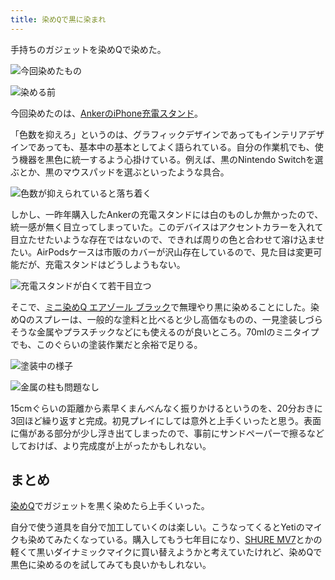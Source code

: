 ```yaml
---
title: 染めQで黒に染まれ
---
```

手持ちのガジェットを染めQで染めた。

![](https://lh6.googleusercontent.com/Lapys9kQUwnPSqmuDG17kMIntZxB5frJkXQGfH8OvC2BuRw9AnClB5E4ytBiuen8gWnlQwd_DUla2sVHqnloO9IKybPr2HQnB7yrHdPYrTCAdYCKf6SlmRVyRJsz1OCeBdmUyQPvgdppwIiuf0d8BR-ZgjS0FLQjVtwwuTV_JfBM9cs8iesDvWMvGASH "今回染めたもの")

![](https://lh5.googleusercontent.com/xhI9dIiboRTztmdskefhiXMrHzLLZIeeMCMJ3ZhcBF4JTb6tDWQ4UDgnk28cbKngy9qoshv6RPbIX2KXbckZD3U-KAr-plMzHYPLGbxykB-9Rdqs2ELodvXBm0y2ZCRvTy3zzU8ciF0ITEMVuNJVq78Ez339Fx_QnXOJBqpLCFZ-vO3QZuVfBD8Q59q9 "染める前")

今回染めたのは、[AnkerのiPhone充電スタンド](https://r7kamura.com/articles/2021-09-06-anker-iphone-stand)。

「色数を抑えろ」というのは、グラフィックデザインであってもインテリアデザインであっても、基本中の基本としてよく語られている。自分の作業机でも、使う機器を黒色に統一するよう心掛けている。例えば、黒のNintendo Switchを選ぶとか、黒のマウスパッドを選ぶといったような具合。

![](https://lh3.googleusercontent.com/_XKPMt8AgGezxKew5M5rqPW_PihA1GfT-hJbnZBnb0908pnK60aMCL9OVuU08mdDG-X1a3xutUXLBVrJ-yD-Aja9ij0zfHgfSCCb7KBODUd2PwqY2Yzhm6ElauLdpm23Y_R9RVBL9nsJxCGO-UtHB5E85bTwsC4PWiIt9OBdIWuaI0rWeuFjRS4i3ijj "色数が抑えられていると落ち着く")

しかし、一昨年購入したAnkerの充電スタンドには白のものしか無かったので、統一感が無く目立ってしまっていた。このデバイスはアクセントカラーを入れて目立たせたいような存在ではないので、できれば周りの色と合わせて溶け込ませたい。AirPodsケースは市販のカバーが沢山存在しているので、見た目は変更可能だが、充電スタンドはどうしようもない。

![](https://lh6.googleusercontent.com/TJgfcd7PaArOADjdrnXDNaicRd6-eLmHAy_1Mz130zF1GOa59pIlxkIpj_WMnDTCVX-fOKG_khq4K7f7RjIWMSY4Rwu8QE69wj7Sx7Z7orjKa3LHPMOJsn29CoR_WmHJobvFdYnY3uf3LKHQPqUgHMcSvw7-7M42AM0VguIe-3vdiMcmI39L9fp4uA-S "充電スタンドが白くて若干目立つ")

そこで、[ミニ染めQ エアゾール ブラック](https://www.amazon.co.jp/dp/B003QMFUKO)で無理やり黒に染めることにした。染めQのスプレーは、一般的な塗料と比べると少し高価なものの、一見塗装しづらそうな金属やプラスチックなどにも使えるのが良いところ。70mlのミニタイプでも、このぐらいの塗装作業だと余裕で足りる。

![](https://lh5.googleusercontent.com/2a--ecKgKlwMXUsITn2mW1GlnmLVLcs5NNZ2UrCq4jaA-s2TCicD2Mi0XwYm6geX1UdF5UvkuBFOX5lSB2ud-2nRVodnDkJuzAXS3YXNeru34Zs0Mw6IQE7Q2cDJem4U0OsZ5AbbIFX-vCIoKJ0Hg4QJZsAO09OmT9Bbqb2_P72ahxMO6HtnH4Vgua_B "塗装中の様子")

![](https://lh4.googleusercontent.com/VX3rc6lCBqFbaKpEIAhWetWbEhjX7CzjbAVKHYCUey2dLau-t-qT8xuW6WBEBb2sQWHqnakMH5_ZZhe-7kSdFoWL1i7V-d5_lm8Ts8SPbkOElSK37k2B5o8nwnF1AX1HnF7mbF-vGjdAhlP1pAzgnf5nflvI1JlPQrUyEATjV9ew11IKTdDlD4XSj8NP "金属の柱も問題なし")

15cmぐらいの距離から素早くまんべんなく振りかけるというのを、20分おきに3回ほど繰り返すと完成。初見プレイにしては意外と上手くいったと思う。表面に傷がある部分が少し浮き出てしまったので、事前にサンドペーパーで擦るなどしておけば、より完成度が上がったかもしれない。

まとめ
---

[染めQ](https://www.amazon.co.jp/dp/B003QMFUKO)でガジェットを黒く染めたら上手くいった。

自分で使う道具を自分で加工していくのは楽しい。こうなってくるとYetiのマイクも染めてみたくなっている。購入してもう七年目になり、[SHURE MV7](https://www.amazon.co.jp/dp/B08KY7G1GV)とかの軽くて黒いダイナミックマイクに買い替えようかと考えていたけれど、染めQで黒色に染めるのを試してみても良いかもしれない。
